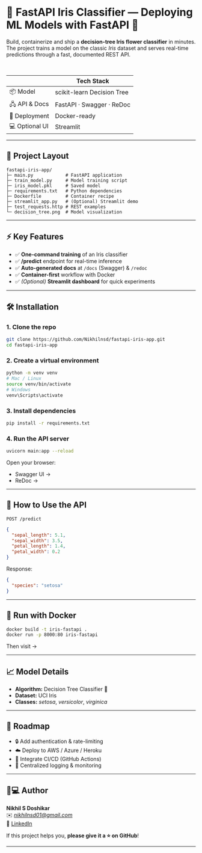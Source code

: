 # 🌸 FastAPI Iris Classifier — Deploying ML Models with FastAPI 🚀

Build, containerize and ship a **decision-tree Iris flower classifier** in minutes.  
The project trains a model on the classic *Iris* dataset and serves real-time predictions through a fast, documented REST API.

&nbsp;

| &nbsp; | **Tech Stack** |
|-------|----------------|
| 📦 Model | scikit-learn Decision Tree |
| 🖧 API & Docs | FastAPI · Swagger · ReDoc |
| 🐳 Deployment | Docker-ready |
| 💻 Optional UI | Streamlit |

***

## 📂 Project Layout

```
fastapi-iris-app/
├─ main.py            # FastAPI application
├─ train_model.py     # Model training script
├─ iris_model.pkl     # Saved model
├─ requirements.txt   # Python dependencies
├─ Dockerfile         # Container recipe
├─ streamlit_app.py   # (Optional) Streamlit demo
├─ test_requests.http # REST examples
└─ decision_tree.png  # Model visualization
```

***

## ⚡ Key Features

- ✅ **One-command training** of an Iris classifier  
- ✅ **/predict** endpoint for real-time inference  
- ✅ **Auto-generated docs** at `/docs` (Swagger) & `/redoc`  
- ✅ **Container-first** workflow with Docker  
- ✅ *(Optional)* **Streamlit dashboard** for quick experiments  

***

## 🛠️ Installation

### 1. Clone the repo
```bash
git clone https://github.com/Nikhilnsd/fastapi-iris-app.git
cd fastapi-iris-app
```

### 2. Create a virtual environment
```bash
python -m venv venv
# Mac / Linux
source venv/bin/activate
# Windows
venv\Scripts\activate
```

### 3. Install dependencies
```bash
pip install -r requirements.txt
```

### 4. Run the API server
```bash
uvicorn main:app --reload
```
Open your browser:

* Swagger UI →   
* ReDoc → 

***

## 📡 How to Use the API

`POST /predict`

```json
{
  "sepal_length": 5.1,
  "sepal_width": 3.5,
  "petal_length": 1.4,
  "petal_width": 0.2
}
```

Response:

```json
{
  "species": "setosa"
}
```

***

## 🐳 Run with Docker

```bash
docker build -t iris-fastapi .
docker run -p 8000:80 iris-fastapi
```
Then visit → 

***

## 📈 Model Details

* **Algorithm:** Decision Tree Classifier 🌳  
* **Dataset:** UCI Iris  
* **Classes:** *setosa*, *versicolor*, *virginica*  

***

## 🚀 Roadmap

- 🔒 Add authentication & rate-limiting  
- ☁️ Deploy to AWS / Azure / Heroku  
- 🔄 Integrate CI/CD (GitHub Actions)  
- 📝 Centralized logging & monitoring  

***

## 👨💻 Author

**Nikhil S Doshikar**  
✉️ *nikhilnsd01@gmail.com*  
🔗 [LinkedIn](https://www.linkedin.com/in/nikhil-doshikar-4b12b21a0/)

If this project helps you, **please give it a ⭐ on GitHub**!

***
